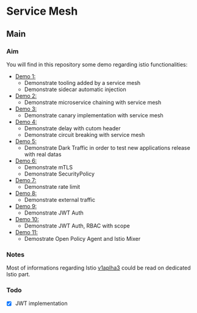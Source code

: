 # Service Mesh

## Main

### Aim

You will find in this repository some demo regarding istio functionalities:

- [Demo 1:](demo1/README.MD)
  - Demonstrate tooling added by a service mesh
  - Demonstrate sidecar automatic injection
- [Demo 2:](demo2/README.MD)
  - Demonstrate microservice chaining with service mesh
- [Demo 3:](demo3/README.MD)
  - Demonstrate canary implementation with service mesh
- [Demo 4:](demo4/README.MD)
  - Demonstrate delay with cutom header
  - Demonstrate circuit breaking with service mesh
- [Demo 5:](demo5/README.MD)
  - Demonstrate Dark Traffic in order to test new applications release with real datas
- [Demo 6:](demo6/README.MD)
  - Demonstrate mTLS
  - Demonstrate SecurityPolicy
- [Demo 7:](demo7/README.MD)
  - Demonstrate rate limit
- [Demo 8:](demo8/README.MD)
  - Demonstrate external traffic
- [Demo 9:](demo9/README.MD)
  - Demonstrate JWT Auth
- [Demo 10:](demo10/README.MD)
  - Demonstrate JWT Auth, RBAC with scope
- [Demo 11:](demo11/README.MD)
  - Demostrate Open Policy Agent and Istio Mixer

### Notes

Most of informations regarding Istio [v1aplha3](https://preliminary.istio.io/docs/reference/config/istio.networking.v1alpha3/#title) could be read on dedicated Istio part.

### Todo

- [x] JWT implementation